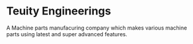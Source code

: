 # Teuity Engineerings

A Machine parts manufacuring company which makes various machine parts using latest and super advanced features.
